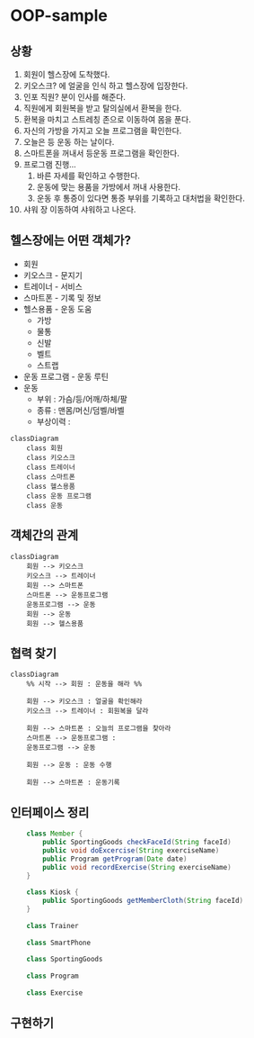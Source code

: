 # OOP-sample


## 상황
1. 회원이 헬스장에 도착했다. 
2. 키오스크? 에 얼굴을 인식 하고 헬스장에 입장한다. 
3. 인포 직원? 분이 인사를 해준다. 
4. 직원에게 회원복을 받고 탈의실에서 환복을 한다. 
5. 환복을 마치고 스트레칭 존으로 이동하여 몸을 푼다. 
6. 자신의 가방을 가지고 오늘 프로그램을 확인한다. 
7. 오늘은 등 운동 하는 날이다. 
8. 스마트폰을 꺼내서 등운동 프로그램을 확인한다. 
9. 프로그램 진행...
	1. 바른 자세를 확인하고 수행한다.
	2. 운동에 맞는 용품을 가방에서 꺼내 사용한다. 
	3. 운동 후 통증이 있다면 통증 부위를 기록하고 대처법을 확인한다. 
10. 샤워 장 이동하여 샤워하고 나온다. 
## 헬스장에는 어떤 객체가? 
- 회원
- 키오스크 - 문지기
- 트레이너 - 서비스
- 스마트폰 - 기록 및 정보
- 헬스용품 - 운동 도움
	- 가방
	- 물통
	- 신발
	- 벨트
	- 스트랩
- 운동 프로그램 - 운동 루틴
- 운동 
	- 부위 : 가슴/등/어깨/하체/팔
	- 종류 : 맨몸/머신/덤벨/바벨
	- 부상이력 : 
```mermaid
classDiagram
    class 회원 
    class 키오스크
    class 트레이너
	class 스마트폰
    class 헬스용품
    class 운동 프로그램
    class 운동
```
## 객체간의 관계 

```mermaid
classDiagram
	회원 --> 키오스크
	키오스크 --> 트레이너
	회원 --> 스마트폰
	스마트폰 --> 운동프로그램
	운동프로그램 --> 운동 
	회원 --> 운동
	회원 --> 헬스용품
```

## 협력 찾기
```mermaid
classDiagram
	%% 시작 --> 회원 : 운동을 해라 %%
	
	회원 --> 키오스크 : 얼굴을 확인해라
	키오스크 --> 트레이너 : 회원복을 달라
	
	회원 --> 스마트폰 : 오늘의 프로그램을 찾아라
	스마트폰 --> 운동프로그램 : 
	운동프로그램 --> 운동
	
	회원 --> 운동 : 운동 수행
	
	회원 --> 스마트폰 : 운동기록
```


## 인터페이스 정리

```Java
    class Member {
	    public SportingGoods checkFaceId(String faceId)
	    public void doExcercise(String exerciseName)
	    public Program getProgram(Date date)
	    public void recordExercise(String exerciseName)
    }
    
    class Kiosk {
	    public SportingGoods getMemberCloth(String faceId)
    }
	
    class Trainer 
	
	class SmartPhone
	
    class SportingGoods
	
	class Program
    
    class Exercise 
```

## 구현하기




